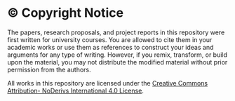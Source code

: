 # © Copyright Notice

The papers, research proposals, and project reports in this repository were first written for university courses. You are allowed to cite them in your academic works or use them as references to construct your ideas and arguments for any type of writing. However, if you remix, transform, or build upon the material, you may not distribute the modified material without prior permission from the authors.

All works in this repository are licensed under the [Creative Commons Attribution-
NoDerivs International 4.0 License](https://creativecommons.org/licenses/by-nd/4.0/).
